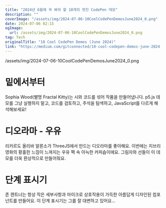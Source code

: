 ```yaml
---
title: "2024년 6월에 꼭 봐야 할 10개의 멋진 CodePen 데모"
description: ""
coverImage: "/assets/img/2024-07-06-10CoolCodePenDemosJune2024_0.png"
date: 2024-07-06 02:15
ogImage:
  url: /assets/img/2024-07-06-10CoolCodePenDemosJune2024_0.png
tag: Tech
originalTitle: "10 Cool CodePen Demos (June 2024)"
link: "https://medium.com/gitconnected/10-cool-codepen-demos-june-2024-228a94f56e04"
---
```


/assets/img/2024-07-06-10CoolCodePenDemosJune2024_0.png

# 밑에서부터

Sophia Wood(별명 Fractal Kitty)는 시와 코드를 섞어 작품을 만들어냅니다. p5.js 데모를 그냥 실행하지 말고, 코드를 검토하고, 주석을 탐색하고, JavaScript를 다르게 해석해보세요!

# 디오라마 - 우유

<div class="content-ad"></div>

리카르도 올리바 알론소가 ThreeJS에서 만드는 디오라마를 좋아해요. 이번에는 지브리 영화의 황홀한 느낌이 느껴지는 우유 팩 속 아늑한 커피숍이에요. 그림자와 선들이 이 데모를 더욱 환상적으로 만들어줘요.

# 단계 표시기

존 캔트너는 항상 작은 세부사항과 마이크로 상호작용이 가득한 아름답게 디자인된 컴포넌트를 만들어요. 이 단계 표시기는 그를 잘 대변하고 있어요...
